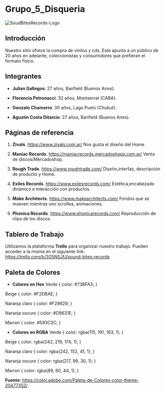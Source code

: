 # Grupo_5_Disqueria

![SoudBitesRecords-Logo](https://user-images.githubusercontent.com/108841314/185528151-f94a0ef7-04f0-4dfc-b4c6-14f74a8d57c4.jpg)

## Introducción
Nuestro sitio ofrece la compra de vinilos y cds. Este apunta a un público de 20 años en adelante, coleccionistas y consumidores que prefieran el formato físico.


## Integrantes

* **Julian Gallegos**: 27 años, Banfield (Buenos Aires).

* **Florencia Petronacci**: 32 años, Montserrat (CABA).  

* **Gonzalo Chamorro**: 30 años, Lago Puelo (Chubut).

* **Agustin Costa Ditarcio**: 27 años, Banfield (Buenos Aires).



## Páginas de referencia

1. **Zivals**. https://www.zivals.com.ar/ Nos gusta el diseño del Home.

2. **Maniac Records**. https://maniacrecords.mercadoshops.com.ar/ Venta de discos/Mercadoshop.

3. **Rough Trade**. https://www.roughtrade.com/ Diseño,interfaz, descripción de producto y Home.

4. **Exiles Records**. https://www.exilesrecords.com/ Estética,encabezado dinámico e interacción con productos. 

5. **Make Architects**. https://www.makearchitects.com/ Fondos que se mueven mientras uno scrollea, animaciones.

6. **Phonica Records**. https://www.phonicarecords.com/ Reproducción de clips de los discos.



## Tablero de Trabajo

Utilizamos la plataforma **Trello** para organizar nuestro trabajo. Pueden acceder a la misma en el siguiente link:
https://trello.com/b/3G5NSJfJ/sound-bites-records

## Paleta de Colores

* **Colores en Hex**
Verde { color: #73BFA3; } 

Beige { color: #F2DBAE; }

Naranja claro { color: #F29829; }

Naranja oscuro { color: #D9631E; }

Marron { color: #593C2C; }

* **Colores en RGBA**
Verde { color: rgba(115, 191, 163, 1); }

Beige { color: rgba(242, 219, 174, 1); }

Naranja claro { color: rgba(242, 152, 41, 1); }

Naranja oscuro { color: rgba(217, 99, 30, 1); }

Marron { color: rgba(89, 60, 44, 1); }

**Fuente:** https://color.adobe.com/Paleta-de-Colores-color-theme-20477352/
